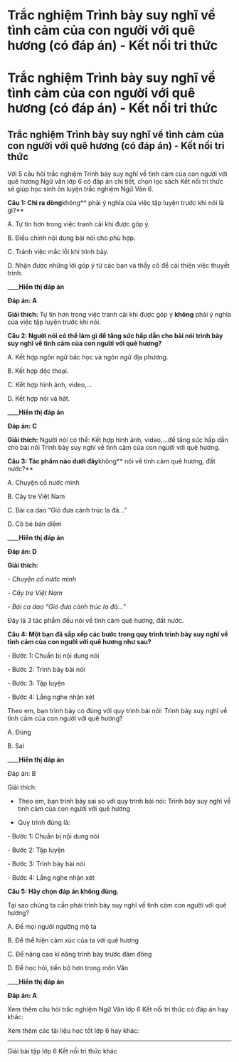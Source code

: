 # Trắc nghiệm Trình bày suy nghĩ về tình cảm của con người với quê hương (có đáp án) - Kết nối tri thức

# Trắc nghiệm Trình bày suy nghĩ về tình cảm của con người với quê hương (có đáp án) - Kết nối tri thức

## Trắc nghiệm Trình bày suy nghĩ về tình cảm của con người với quê hương (có đáp án) - Kết nối tri thức

Với 5 câu hỏi trắc nghiệm Trình bày suy nghĩ về tình cảm của con người với quê hương Ngữ văn lớp 6 có đáp án chi tiết, chọn lọc sách Kết nối tri thức sẽ giúp học sinh ôn luyện trắc nghiệm Ngữ Văn 6.

**Câu 1: Chỉ ra dòng**không** phải ý nghĩa của việc tập luyện trước khi nói là gì?**

A. Tự tin hơn trong việc tranh cãi khi được góp ý.

B. Điều chỉnh nội dung bài nói cho phù hợp.

C. Tránh việc mắc lỗi khi trình bày.

D. Nhận được những lời góp ý từ các bạn và thầy cô để cải thiện việc thuyết trình.

____**Hiển thị đáp án**

**Đáp án: A**

**Giải thích:** Tự tin hơn trong việc tranh cãi khi được góp ý **không** phải ý nghĩa của việc tập luyện trước khi nói.

**Câu 2: Người nói có thể làm gì để tăng sức hấp dẫn cho bài nói trình bày suy nghĩ về tình cảm của con người với quê hương?**

A. Kết hợp ngôn ngữ bác học và ngôn ngữ địa phương.

B. Kết hợp độc thoại.

C. Kết hợp hình ảnh, video,...

D. Kết hợp nói và hát.

____**Hiển thị đáp án**

**Đáp án: C**

**Giải thích:** Người nói có thể: Kết hợp hình ảnh, video,...để tăng sức hấp dẫn cho bài nói Trình bày suy nghĩ về tình cảm của con người với quê hương.

**Câu 3: Tác phẩm nào dưới đây**không** nói về tình cảm quê hương, đất nước?**

A. Chuyện cổ nước mình

B. Cây tre Việt Nam

C. Bài ca dao “Gió đưa cành trúc la đà…”

D. Cô bé bán diêm

____**Hiển thị đáp án**

**Đáp án: D**

**Giải thích:**

\- _Chuyện cổ nước mình_

\- _Cây tre Việt Nam_

\- _Bài ca dao “Gió đưa cành trúc la đà…”_

Đây là 3 tác phẩm đều nói về tình cảm quê hương, đất nước.

**Câu 4: Một bạn đã sắp xếp các bước trong quy trình trình bày suy nghĩ về tình cảm của con người với quê hương như sau?**

\- Bước 1: Chuẩn bị nội dung nói

\- Bước 2: Trình bày bài nói

\- Bước 3: Tập luyện

\- Bước 4: Lắng nghe nhận xét

Theo em, bạn trình bày có đúng với quy trình bài nói: Trình bày suy nghĩ về tình cảm của con người với quê hương?

A. Đúng

B. Sai

____**Hiển thị đáp án**

Đáp án: B

Giải thích: 

* Theo em, bạn trình bày sai so với quy trình bài nói: Trình bày suy nghĩ về tình cảm của con người với quê hương

* Quy trình đúng là:

\- Bước 1: Chuẩn bị nội dung nói

\- Bước 2: Tập luyện

\- Bước 3: Trình bày bài nói

\- Bước 4: Lắng nghe nhận xét

**Câu 5: Hãy chọn đáp án không đúng.**

Tại sao chúng ta cần phải trình bày suy nghĩ về tình cảm con người với quê hương?

A. Để mọi người ngưỡng mộ ta

B. Để thể hiện cảm xúc của ta với quê hương

C. Để nâng cao kĩ năng trình bày trước đám đông

D. Để học hỏi, tiến bộ hơn trong môn Văn

____**Hiển thị đáp án**

**Đáp án: A**

Xem thêm câu hỏi trắc nghiệm Ngữ Văn lớp 6 Kết nối tri thức có đáp án hay khác:

Xem thêm các tài liệu học tốt lớp 6 hay khác:

* * *

Giải bài tập lớp 6 Kết nối tri thức khác
